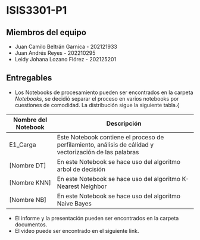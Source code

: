 # ISIS3301-P1

## Miembros del equipo

* Juan Camilo Beltrán Garnica - 202121933
* Juan Andrés Reyes - 202210295
* Leidy Johana Lozano Flórez - 202125201

## Entregables

* Los Notebooks de procesamiento pueden ser encontrados en la carpeta _Notebooks_, se decidió separar el proceso en varios notebooks por cuestiones de comodidad. La distribución sigue la siguiente tabla.{

| Nombre del Notebook | Descripción |
| --------------------|-------------|
| E1_Carga            | Este Notebook contiene  el proceso de perfilamiento, análisis de cálidad y vectorización de las palabras |
| [Nombre DT]         | En este Notebook se hace uso del algoritmo arbol de decisión |
| [Nombre KNN]        | En este Notebook se hace uso del algoritmo K-Nearest Neighbor |
| [Nombre NB]         | En este Notebook se hace uso del algoritmo Naive Bayes |

* El informe y la presentación pueden ser encontrados en la carpeta documentos.
* El video puede ser encontrado en el siguiente link.
